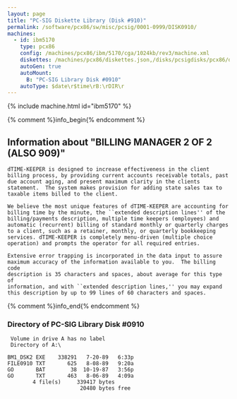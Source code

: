 ```yaml
---
layout: page
title: "PC-SIG Diskette Library (Disk #910)"
permalink: /software/pcx86/sw/misc/pcsig/0001-0999/DISK0910/
machines:
  - id: ibm5170
    type: pcx86
    config: /machines/pcx86/ibm/5170/cga/1024kb/rev3/machine.xml
    diskettes: /machines/pcx86/diskettes.json,/disks/pcsigdisks/pcx86/diskettes.json
    autoGen: true
    autoMount:
      B: "PC-SIG Library Disk #0910"
    autoType: $date\r$time\rB:\rDIR\r
---
```


{% include machine.html id="ibm5170" %}

{% comment %}info_begin{% endcomment %}

## Information about "BILLING MANAGER 2 OF 2 (ALSO 909)"

    dTIME-KEEPER is designed to increase effectiveness in the client
    billing process, by providing current accounts receivable totals, past
    due account aging, and present maximum clarity in the clients
    statement.  The system makes provision for adding state sales tax to
    taxable items billed to the client.
    
    We believe the most unique features of dTIME-KEEPER are accounting for
    billing time by the minute, the ``extended description lines'' of the
    billing/payments description, multiple time keepers (employees) and
    automatic (recurrent) billing of standard monthly or quarterly charges
    to a client, such as a retainer, monthly, or quarterly bookkeeping
    services. dTIME-KEEPER is completely menu-driven (multiple choice
    operation) and prompts the operator for all required entries.
    
    Extensive error trapping is incorporated in the data input to assure
    maximum accuracy of the information available to you.  The billing code
    description is 35 characters and spaces, about average for this type of
    information, and with ``extended description lines,'' you may expand
    this description by up to 99 lines of 60 characters and spaces.
{% comment %}info_end{% endcomment %}


### Directory of PC-SIG Library Disk #0910

     Volume in drive A has no label
     Directory of A:\

    BM1_DSK2 EXE    338291   7-20-89   6:33p
    FILE0910 TXT       625   8-08-89   9:20a
    GO       BAT        38  10-19-87   3:56p
    GO       TXT       463   8-06-89   4:09a
            4 file(s)     339417 bytes
                           20480 bytes free

